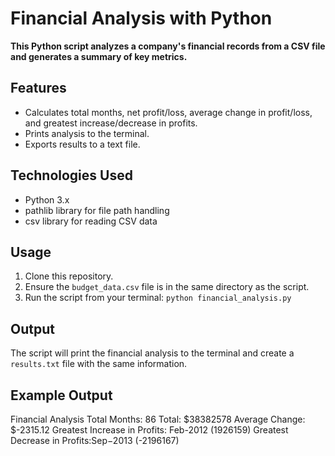 # Financial Analysis with Python

**This Python script analyzes a company's financial records from a CSV file and generates a summary of key metrics.**

## Features

- Calculates total months, net profit/loss, average change in profit/loss, and greatest increase/decrease in profits.
- Prints analysis to the terminal.
- Exports results to a text file.

## Technologies Used

- Python 3.x
- pathlib library for file path handling
- csv library for reading CSV data

## Usage

1. Clone this repository.
2. Ensure the `budget_data.csv` file is in the same directory as the script.
3. Run the script from your terminal: `python financial_analysis.py`

## Output

The script will print the financial analysis to the terminal and create a `results.txt` file with the same information.

## Example Output
Financial Analysis
Total Months: 86
Total: $38382578
Average Change: $-2315.12
Greatest Increase in Profits: Feb-2012 (1926159)
Greatest Decrease in Profits:Sep−2013 (-2196167)
